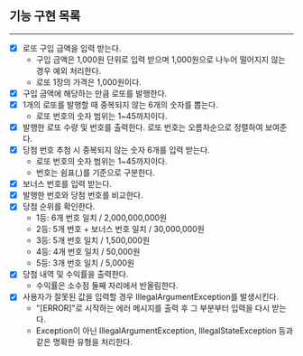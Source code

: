 ## 기능 구현 목록

***

-[x] 로또 구입 금액을 입력 받는다.
    - 구입 금액은 1,000원 단위로 입력 받으며 1,000원으로 나누어 떨어지지 않는 경우 예외 처리한다.
    - 로또 1장의 가격은 1,000원이다.
-[x] 구입 금액에 해당하는 만큼 로또를 발행한다.
-[x] 1개의 로또를 발행할 때 중복되지 않는 6개의 숫자를 뽑는다.
    - 로또 번호의 숫자 범위는 1~45까지이다.
-[x] 발행한 로또 수량 및 번호를 출력한다. 로또 번호는 오름차순으로 정렬하여 보여준다.
-[x] 당첨 번호 추첨 시 중복되지 않는 숫자 6개를 입력 받는다.
    - 로또 번호의 숫자 범위는 1~45까지이다.
    - 번호는 쉼표(,)를 기준으로 구분한다.
-[x] 보너스 번호를 입력 받는다.
-[x] 발행한 번호와 당첨 번호를 비교한다.
-[x] 당첨 순위를 확인한다.
    - 1등: 6개 번호 일치 / 2,000,000,000원
    - 2등: 5개 번호 + 보너스 번호 일치 / 30,000,000원
    - 3등: 5개 번호 일치 / 1,500,000원
    - 4등: 4개 번호 일치 / 50,000원
    - 5등: 3개 번호 일치 / 5,000원
-[x] 당첨 내역 및 수익률을 출력한다.
    - 수익률은 소수점 둘째 자리에서 반올림한다.
-[x] 사용자가 잘못된 값을 입력할 경우 IllegalArgumentException를 발생시킨다.
    - "[ERROR]"로 시작하는 에러 메시지를 출력 후 그 부분부터 입력을 다시 받는다.
    - Exception이 아닌 IllegalArgumentException, IllegalStateException 등과 같은 명확한 유형을 처리한다.

    
